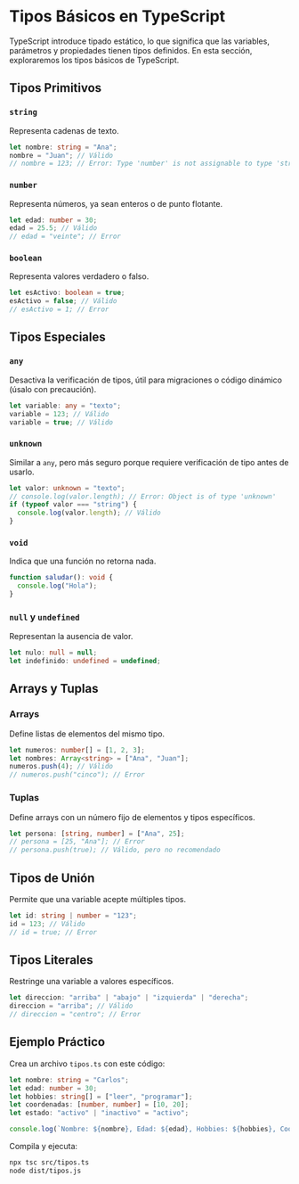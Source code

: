 # Tipos Básicos en TypeScript

TypeScript introduce tipado estático, lo que significa que las variables, parámetros y propiedades tienen tipos definidos. En esta sección, exploraremos los tipos básicos de TypeScript.

## Tipos Primitivos

### `string`
Representa cadenas de texto.

```typescript
let nombre: string = "Ana";
nombre = "Juan"; // Válido
// nombre = 123; // Error: Type 'number' is not assignable to type 'string'
```

### `number`
Representa números, ya sean enteros o de punto flotante.

```typescript
let edad: number = 30;
edad = 25.5; // Válido
// edad = "veinte"; // Error
```

### `boolean`
Representa valores verdadero o falso.

```typescript
let esActivo: boolean = true;
esActivo = false; // Válido
// esActivo = 1; // Error
```

## Tipos Especiales

### `any`
Desactiva la verificación de tipos, útil para migraciones o código dinámico (úsalo con precaución).

```typescript
let variable: any = "texto";
variable = 123; // Válido
variable = true; // Válido
```

### `unknown`
Similar a `any`, pero más seguro porque requiere verificación de tipo antes de usarlo.

```typescript
let valor: unknown = "texto";
// console.log(valor.length); // Error: Object is of type 'unknown'
if (typeof valor === "string") {
  console.log(valor.length); // Válido
}
```

### `void`
Indica que una función no retorna nada.

```typescript
function saludar(): void {
  console.log("Hola");
}
```

### `null` y `undefined`
Representan la ausencia de valor.

```typescript
let nulo: null = null;
let indefinido: undefined = undefined;
```

## Arrays y Tuplas

### Arrays
Define listas de elementos del mismo tipo.

```typescript
let numeros: number[] = [1, 2, 3];
let nombres: Array<string> = ["Ana", "Juan"];
numeros.push(4); // Válido
// numeros.push("cinco"); // Error
```

### Tuplas
Define arrays con un número fijo de elementos y tipos específicos.

```typescript
let persona: [string, number] = ["Ana", 25];
// persona = [25, "Ana"]; // Error
// persona.push(true); // Válido, pero no recomendado
```

## Tipos de Unión

Permite que una variable acepte múltiples tipos.

```typescript
let id: string | number = "123";
id = 123; // Válido
// id = true; // Error
```

## Tipos Literales

Restringe una variable a valores específicos.

```typescript
let direccion: "arriba" | "abajo" | "izquierda" | "derecha";
direccion = "arriba"; // Válido
// direccion = "centro"; // Error
```

## Ejemplo Práctico

Crea un archivo `tipos.ts` con este código:

```typescript
let nombre: string = "Carlos";
let edad: number = 30;
let hobbies: string[] = ["leer", "programar"];
let coordenadas: [number, number] = [10, 20];
let estado: "activo" | "inactivo" = "activo";

console.log(`Nombre: ${nombre}, Edad: ${edad}, Hobbies: ${hobbies}, Coordenadas: ${coordenadas}, Estado: ${estado}`);
```

Compila y ejecuta:

```bash
npx tsc src/tipos.ts
node dist/tipos.js
```
